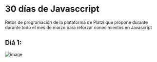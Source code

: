 # 30 días de Javasccript
Retos de programación de la plataforma de Platzi que propone durante durante todo el mes de marzo para reforzar conocimientos en Javascript

## Díá 1:
![image](https://user-images.githubusercontent.com/54701174/223308568-06b8b128-dd42-450c-b0df-7dcd3fb53ef7.png)
